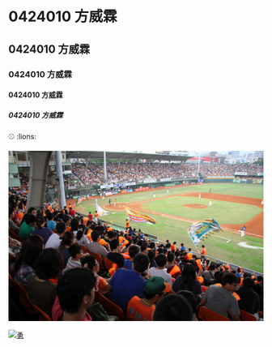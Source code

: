 # 0424010 方威霖
## 0424010 方威霖
### 0424010 方威霖
#### 0424010 方威霖
##### 0424010 方威霖

:baseball: :lions:

![](p3338502a677320787.JPG)

[![勇]()](https://www.youtube.com/watch?v=wotuN_06n8I)
